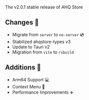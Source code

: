 The v2.0.1 stable release of AHQ Store

## Changes 🎉
- Migrate from `server` to `no-server` 💿
- Stabilized ahqstore-types v3
- Update to Tauri v2
- Migration from `vite` to `rsbuild`

## Additions 🎉
- Arm64 Support 💻
- Context Menu 📃
- Performance Improvements ✈️
